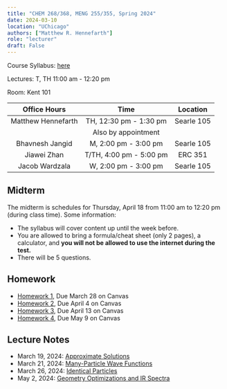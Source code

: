 ```yaml
---
title: "CHEM 268/368, MENG 255/355, Spring 2024"
date: 2024-03-10
location: "UChicago"
authors: ["Matthew R. Hennefarth"]
role: "lecturer"
draft: False
---
```


Course Syllabus: [here](/teaching/chem368_s2024/syllabus.pdf)

Lectures: <time>T, TH 11:00 am - 12:20 pm</time> 

Room: Kent 101 

| Office Hours       | Time                                   | Location   |
|:------------------:|:--------------------------------------:|:----------:|
| Matthew Hennefarth | <time> TH, 12:30 pm - 1:30 pm  </time> | Searle 105 |
|                    | <time> Also by appointment     </time> |            |
| Bhavnesh Jangid    | <time> M, 2:00 pm - 3:00 pm    </time> | Searle 105 | 
| Jiawei Zhan        | <time> T/TH, 4:00 pm - 5:00 pm </time> | ERC 351    | 
| Jacob Wardzala     | <time> W, 2:00 pm - 3:00 pm    </time> | Searle 105 |

## Midterm
The midterm is schedules for Thursday, April 18 from <time>11:00 am</time> to <time>12:20 pm</time> (during class time). Some information: 

- The syllabus will cover content up until the week before.
- You are allowed to bring a formula/cheat sheet (only 2 pages), a calculator, and **you will not be allowed to use the internet during the test.**
- There will be 5 questions.

## Homework

- [Homework 1](/teaching/chem368_s2024/hw1.pdf), Due <time>March 28</time> on Canvas
- [Homework 2](/teaching/chem368_s2024/hw2.pdf), Due <time>April 4</time> on Canvas
- [Homework 3](/teaching/chem368_s2024/hw3.pdf), Due <time>April 13</time> on Canvas
- [Homework 4](/teaching/chem368_s2024/hw4.pdf), Due <time>May 9</time> on Canvas

## Lecture Notes

- <time>March 19, 2024</time>: [Approximate Solutions](/teaching/chem368_s2024/lecture_1_approximate_solutions.pdf)
- <time>March 21, 2024</time>: [Many-Particle Wave Functions](/teaching/chem368_s2024/lecture_2_many_electron_wave_functions.pdf)
- <time>March 26, 2024</time>: [Identical Particles](/teaching/chem368_s2024/lecture_3_identical_particles.pdf)
- <time>May 2, 2024</time>: [Geometry Optimizations and IR Spectra](/teaching/chem368_s2024/lecture_7_geometry_opt.pdf)
